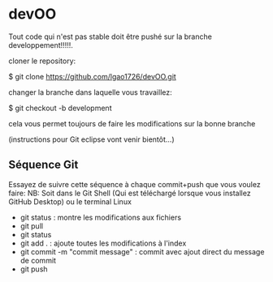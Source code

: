 # devOO

Tout code qui n'est pas stable doit être pushé sur la branche developpement!!!!!.

cloner le repository:

  $ git clone https://github.com/lgao1726/devOO.git
  
changer la branche dans laquelle vous travaillez:

  $ git checkout -b development
  
cela vous permet toujours de faire les modifications sur la bonne branche

(instructions pour Git eclipse vont venir bientôt...)

Séquence Git
-----
Essayez de suivre cette séquence à chaque commit+push que vous voulez faire:
NB: Soit dans le Git Shell (Qui est téléchargé lorsque vous installez GitHub Desktop) ou le terminal Linux
+ git status : montre les modifications aux fichiers
+ git pull 
+ git status
+ git add . : ajoute toutes les modifications à l'index
+ git commit -m "commit message" : commit avec ajout direct du message de commit
+ git push
